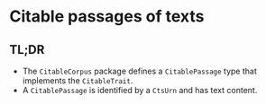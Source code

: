 # Citable passages of texts

## TL;DR

- The `CitableCorpus` package defines a `CitablePassage` type that implements the `CitableTrait`.
- A `CitablePassage` is identified by a `CtsUrn` and has text content.